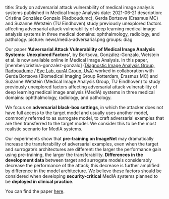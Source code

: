 title: Study on adversarial attack vulnerability of medical image analysis systems published in Medical Image Analysis
date: 2021-06-21
description: Cristina González Gonzalo (Radboudumc), Gerda Bortsova (Erasmus MC) and Suzanne Wetstein (TU Eindhoven) study previously unexplored factors affecting adversarial attack vulnerability of deep learning medical image analysis systems in three medical domains: ophthalmology, radiology, and pathology.
picture: news/media-adversarial.png
groups: diag

Our paper **‘Adversarial Attack Vulnerability of Medical Image Analysis Systems: Unexplored Factors’**, by Bortsova, González-Gonzalo, Wetstein et al. is now available online in Medical Image Analysis. In this paper, [member/cristina-gonzalez-gonzalo] ([Diagnostic Image Analysis Group, Radboudumc](https://www.diagnijmegen.nl/) / [Eye Lab, qurAI Group, UvA](https://qurai.amsterdam/)) worked in collaboration with Gerda Bortsova (Biomedical Imaging Group Rotterdam, Erasmus MC) and Suzanne Wetstein (Medical Image Analysis Group, TU Eindhoven) to study previously unexplored factors affecting adversarial attack vulnerability of deep learning medical image analysis (MedIA) systems in three medical domains: ophthalmology, radiology, and pathology.

We focus on **adversarial black-box settings**, in which the attacker does not have full access to the target model and usually uses another model, commonly referred to as surrogate model, to craft adversarial examples that are then transferred to the target model. We consider this to be the most realistic scenario for MedIA systems. 

Our experiments show that **pre-training on ImageNet** may dramatically increase the transferability of adversarial examples, even when the target and surrogate’s architectures are different: the larger the performance gain using pre-training, the larger the transferability. **Differences in the development data** between target and surrogate models considerably decrease the performance of the attack; this decrease is further amplified by difference in the model architecture. We believe these factors should be considered when developing **security-critical** MedIA systems planned to be **deployed in clinical practice**.

You can find the paper [here](https://doi.org/10.1016/j.media.2021.102141).
